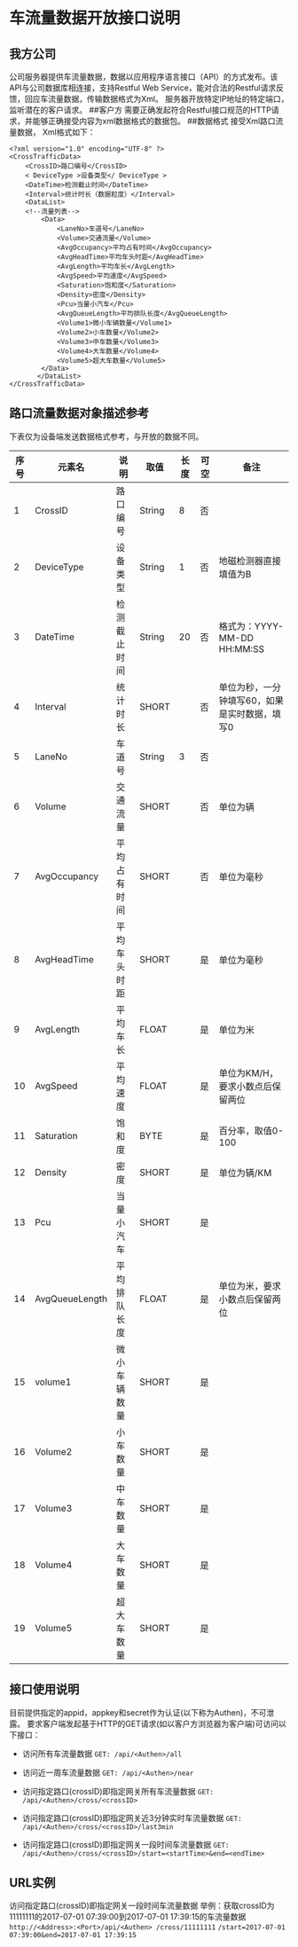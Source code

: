 # 车流量数据开放接口说明
## 我方公司
公司服务器提供车流量数据，数据以应用程序语言接口（API）的方式发布。该API与公司数据库相连接，支持Restful Web Service，能对合法的Restful请求反馈，回应车流量数据，传输数据格式为Xml。
服务器开放特定IP地址的特定端口，监听潜在的客户请求。
##客户方
需要正确发起符合Restful接口规范的HTTP请求，并能够正确接受内容为xml数据格式的数据包。
##数据格式
接受Xml路口流量数据， Xml格式如下：
```
<?xml version="1.0" encoding="UTF-8" ?>
<CrossTrafficData>
    <CrossID>路口编号</CrossID> 
    < DeviceType >设备类型</ DeviceType >  
    <DateTime>检测截止时间</DateTime>
    <Interval>统计时长（数据粒度）</Interval>
    <DataList>
    <!--流量列表-->
        <Data>
            <LaneNo>车道号</LaneNo>
            <Volume>交通流量</Volume>
            <AvgOccupancy>平均占有时间</AvgOccupancy>
            <AvgHeadTime>平均车头时距</AvgHeadTime>
            <AvgLength>平均车长</AvgLength>
            <AvgSpeed>平均速度</AvgSpeed>
            <Saturation>饱和度</Saturation>
            <Density>密度</Density>
            <Pcu>当量小汽车</Pcu>
            <AvgQueueLength>平均排队长度</AvgQueueLength>
            <Volume1>微小车辆数量</Volume1>
            <Volume2>小车数量</Volume2>
            <Volume3>中车数量</Volume3>
            <Volume4>大车数量</Volume4>
            <Volume5>超大车数量</Volume5>
        </Data>
       </DataList>
</CrossTrafficData>
```
## 路口流量数据对象描述参考
下表仅为设备端发送数据格式参考，与开放的数据不同。

| 序号 | 元素名 | 说明 | 取值 | 长度 | 可空 | 备注 |
| --- | --- | --- | --- | --- | --- | --- |
| 1 | CrossID | 路口编号 | String | 8 | 否 |   |
| 2 | DeviceType | 设备类型 | String | 1 | 否 | 地磁检测器直接填值为B |
| 3 | DateTime | 检测截止时间 | String | 20 | 否 | 格式为：YYYY-MM-DD HH:MM:SS |
| 4 | Interval | 统计时长 | SHORT |   | 否|单位为秒，一分钟填写60，如果是实时数据，填写0 |   |
| 5 | LaneNo | 车道号 | String | 3 | 否 |   |
| 6 | Volume | 交通流量 | SHORT |   | 否 | 单位为辆 |
| 7 | AvgOccupancy | 平均占有时间 | SHORT |   | 否 | 单位为毫秒 |
| 8 | AvgHeadTime | 平均车头时距 | SHORT |   | 是 | 单位为毫秒 |
| 9 | AvgLength | 平均车长 | FLOAT |   | 是 | 单位为米 |
| 10 | AvgSpeed | 平均速度 | FLOAT |   | 是 | 单位为KM/H，要求小数点后保留两位 |
| 11 | Saturation | 饱和度 | BYTE |   | 是 | 百分率，取值0-100 |
| 12 | Density|密度 | SHORT |   | 是 | 单位为辆/KM |   |
| 13 | Pcu | 当量小汽车 | SHORT |   | 是 |   |
| 14 | AvgQueueLength | 平均排队长度 | FLOAT |   | 是 | 单位为米，要求小数点后保留两位 |
| 15 | volume1 | 微小车辆数量 | SHORT |   | 是 |   |
| 16 | Volume2 | 小车数量 | SHORT |   | 是 |   |
| 17 | Volume3 | 中车数量 | SHORT |   | 是 |   |
| 18 | Volume4 | 大车数量 | SHORT |   | 是 |   |
| 19 | Volume5 | 超大车数量 | SHORT |   | 是 |   |












## 接口使用说明
目前提供指定的appid，appkey和secret作为认证(以下称为Authen)，不可泄露。
要求客户端发起基于HTTP的GET请求(如以客户方浏览器为客户端)可访问以下接口：

* 访问所有车流量数据
`GET: /api/<Authen>/all`

* 访问近一周车流量数据
`GET: /api/<Authen>/near`

* 访问指定路口(crossID)即指定网关所有车流量数据
`GET: /api/<Authen>/cross/<crossID>` 

* 访问指定路口(crossID)即指定网关近3分钟实时车流量数据
`GET: /api/<Authen>/cross/<crossID>/last3min` 

* 访问指定路口(crossID)即指定网关一段时间车流量数据
`GET: /api/<Authen>/cross/<crossID>/start=<startTime>&end=<endTime>` 

## URL实例
访问指定路口(crossID)即指定网关一段时间车流量数据
举例：获取crossID为11111111的2017-07-01 07:39:00到2017-07-01 17:39:15的车流量数据
`http://<Address>:<Port>/api/<Authen> /cross/11111111`
`/start=2017-07-01 07:39:00&end=2017-07-01 17:39:15`

